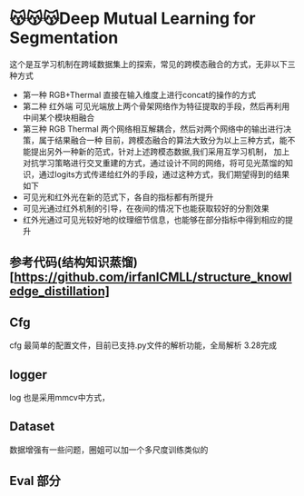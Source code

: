 # 😽😽😽Deep Mutual Learning for Segmentation
这个是互学习机制在跨域数据集上的探索，常见的跨模态融合的方式，无非以下三种方式
- 第一种 RGB+Thermal 直接在输入维度上进行concat的操作的方式
- 第二种 红外端 可见光端放上两个骨架网络作为特征提取的手段，然后再利用中间某个模块相融合
- 第三种 RGB Thermal 两个网络相互解耦合，然后对两个网络中的输出进行决策，属于结果融合一种
目前，跨模态融合的算法大致分为以上三种方式，能不能提出另外一种新的范式，针对上述跨模态数据,我们采用互学习机制，
加上对抗学习策略进行交叉重建的方式，通过设计不同的网络，将可见光蒸馏的知识，通过logits方式传递给红外的手段，通过这种方式，我们期望得到的结果如下
- 可见光和红外光在新的范式下，各自的指标都有所提升
- 可见光通过红外机制的引导，在夜间的情况下也能获取较好的分割效果
- 红外光通过可见光较好地的纹理细节信息，也能够在部分指标中得到相应的提升
## 参考代码(结构知识蒸馏)[https://github.com/irfanICMLL/structure_knowledge_distillation]
## Cfg
cfg 最简单的配置文件，目前已支持.py文件的解析功能，全局解析 3.28完成
## logger
log 也是采用mmcv中方式，
## Dataset
数据增强有一些问题，圈姐可以加一个多尺度训练类似的
## Eval 部分
